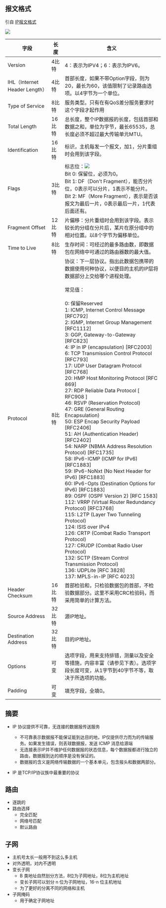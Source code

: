 ## 报文格式

引自 [IP报文格式](http://www.023wg.com/message/message/cd_feature_ip_message_format.html)

![](http://www.023wg.com/message/message/image/IP-format.png)

| 字段	| 长度	| 含义|
|---|---|---|
|Version |4比特	|4：表示为IPV4；6：表示为IPV6。|
| IHL（Internet Header Length）|	4比特	|首部长度，如果不带Option字段，则为20，最长为60，该值限制了记录路由选项。以4字节为一个单位。|
|Type of Service|	8比特|服务类型。只有在有QoS差分服务要求时这个字段才起作用|。
|Total Length|16比特|总长度，整个IP数据报的长度，包括首部和数据之和，单位为字节，最长65535，总长度必须不超过最大传输单元MTU。|
|Identification | 16比特 | 标识，主机每发一个报文，加1，分片重组时会用到该字段。|
|Flags | 3比特 | 标志位：![](http://www.023wg.com/message/message/image/IP-format-flag.png) <br> Bit 0: 保留位，必须为0。 <br> Bit 1: DF（Don't Fragment），能否分片位，0表示可以分片，1表示不能分片。 <br> Bit 2: MF（More Fragment），表示是否该报文为最后一片，0表示最后一片，1代表后面还有。 |
| Fragment Offset | 12比特 |	片偏移：分片重组时会用到该字段。表示较长的分组在分片后，某片在原分组中的相对位置。以8个字节为偏移单位。|
| Time to Live | 8比特 | 	生存时间：可经过的最多路由数，即数据包在网络中可通过的路由器数的最大值。|
| Protocol | 8比特 | 协议：下一层协议。指出此数据包携带的数据使用何种协议，以便目的主机的IP层将数据部分上交给哪个进程处理。<br><br>常见值：<br><br> 0: 保留Reserved <br> 1: ICMP, Internet Control Message [RFC792] <br> 2: IGMP, Internet Group Management [RFC1112] <br> 3: GGP, Gateway-to-Gateway [RFC823] <br> 4: IP in IP (encapsulation) [RFC2003] <br> 6: TCP Transmission Control Protocol [RFC793] <br> 17: UDP User Datagram Protocol [RFC768] <br> 20: HMP Host Monitoring Protocol [RFC 869] <br> 27: RDP Reliable Data Protocol [ RFC908 ] <br> 46: RSVP (Reservation Protocol) <br> 47: GRE (General Routing Encapsulation) <br> 50: ESP Encap Security Payload [RFC2406] <br> 51: AH (Authentication Header) [RFC2402] <br> 54: NARP (NBMA Address Resolution Protocol) [RFC1735] <br> 58: IPv6-ICMP (ICMP for IPv6) [RFC1883] <br> 59: IPv6-NoNxt (No Next Header for IPv6) [RFC1883] <br> 60: IPv6-Opts (Destination Options for IPv6) [RFC1883] <br> 89: OSPF (OSPF Version 2) [RFC 1583] <br> 112: VRRP (Virtual Router Redundancy Protocol) [RFC3768] <br> 115: L2TP (Layer Two Tunneling Protocol) <br> 124: ISIS over IPv4 <br> 126: CRTP (Combat Radio Transport Protocol) <br> 127: CRUDP (Combat Radio User Protocol) <br> 132: SCTP (Stream Control Transmission Protocol) <br> 136: UDPLite [RFC 3828] <br> 137: MPLS-in-IP [RFC 4023] |
| Header Checksum | 16比特 |	首部检验和，只检验数据包的首部，不检验数据部分。这里不采用CRC检验码，而采用简单的计算方法。 |
| Source Address | 32比特 |	源IP地址。|
| Destination Address |	32比特 | 目的IP地址。|
| Options |	可变 |	选项字段，用来支持排错，测量以及安全等措施，内容丰富（请参见下表）。选项字段长度可变，从1字节到40字节不等，取决于所选项的功能。 |
| Padding |	可变 |	填充字段，全填0。|

## 摘要

- IP 协议提供不可靠，无连接的数据报传送服务
    - 不可靠表示数据报不能保证能到达目的地，IP仅提供尽力而为的传输服务。如果发生错误，则丢球数据报，发送 ICMP 消息给源端
    - 无连接表示IP并不维护任何数据报的状态信息，每个数据报都进行独立的路由，数据报到达的顺序是没有保证的。
    - 数据报的含义是网络传输数据的一个基本单元，包含报头和数据两部分。
    
- IP 是TCP/IP协议族中最重要的协议

## 路由

- 逐跳的
- 路由选择
    - 完全匹配
    - 网络号匹配
    - 默认路由

## 子网

- 主机号太长一般用不到这么多主机
- 对外透明，对内不透明
- 变长子网
    - B 类地址自然划分方法，8位为子网地址，8位为主机地址
    - 变长子网可以划分 n 位为子网地址，16-n 位主机地址
    - 为了更好的分离不同的网络和主机
- 子网掩码
    - 用于确定子网地址
